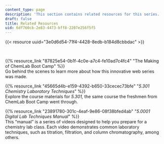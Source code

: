 ```yaml
---
content_type: page
description: 'This section contains related resources for this series. '
draft: false
title: Related Resources
uid: 6df760cb-2e83-4473-bff8-2207e256f5f5
---
```

{{< resource uuid="3e0d6d54-71f4-4428-8edb-b184d8cbbdac" >}}

 

{{% resource_link "87825e54-0b1f-4c0e-a7c4-fe10ad7c4fc4" "The Making of ChemLab Boot Camp" %}}        
Go behind the scenes to learn more about how this innovative web series was made.

{{% resource_link "45665d4b-e159-4392-b650-33cecec73bfe" "*5.301 Chemistry Laboratory Techniques*" %}}  
Explore the course materials for *5.301,* the same course the freshmen from ChemLab Boot Camp went through.

{{% resource_link "23891780-301c-4eaf-9e86-08f38bfed4ab" "*5.0001 Digital Lab Techniques Manual*" %}}  
This “manual” is a series of videos designed to help you prepare for a chemistry lab class. Each video demonstrates common laboratory techniques, such as titration, filtration, and column chromatography, among others.